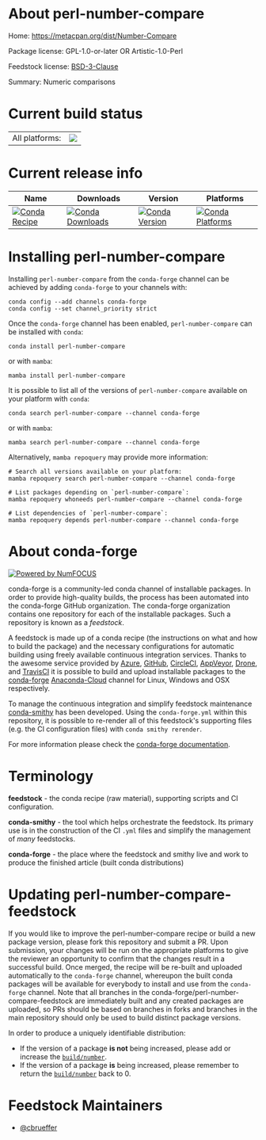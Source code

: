 About perl-number-compare
=========================

Home: https://metacpan.org/dist/Number-Compare

Package license: GPL-1.0-or-later OR Artistic-1.0-Perl

Feedstock license: [BSD-3-Clause](https://github.com/conda-forge/perl-number-compare-feedstock/blob/main/LICENSE.txt)

Summary: Numeric comparisons

Current build status
====================


<table><tr><td>All platforms:</td>
    <td>
      <a href="https://dev.azure.com/conda-forge/feedstock-builds/_build/latest?definitionId=17458&branchName=main">
        <img src="https://dev.azure.com/conda-forge/feedstock-builds/_apis/build/status/perl-number-compare-feedstock?branchName=main">
      </a>
    </td>
  </tr>
</table>

Current release info
====================

| Name | Downloads | Version | Platforms |
| --- | --- | --- | --- |
| [![Conda Recipe](https://img.shields.io/badge/recipe-perl--number--compare-green.svg)](https://anaconda.org/conda-forge/perl-number-compare) | [![Conda Downloads](https://img.shields.io/conda/dn/conda-forge/perl-number-compare.svg)](https://anaconda.org/conda-forge/perl-number-compare) | [![Conda Version](https://img.shields.io/conda/vn/conda-forge/perl-number-compare.svg)](https://anaconda.org/conda-forge/perl-number-compare) | [![Conda Platforms](https://img.shields.io/conda/pn/conda-forge/perl-number-compare.svg)](https://anaconda.org/conda-forge/perl-number-compare) |

Installing perl-number-compare
==============================

Installing `perl-number-compare` from the `conda-forge` channel can be achieved by adding `conda-forge` to your channels with:

```
conda config --add channels conda-forge
conda config --set channel_priority strict
```

Once the `conda-forge` channel has been enabled, `perl-number-compare` can be installed with `conda`:

```
conda install perl-number-compare
```

or with `mamba`:

```
mamba install perl-number-compare
```

It is possible to list all of the versions of `perl-number-compare` available on your platform with `conda`:

```
conda search perl-number-compare --channel conda-forge
```

or with `mamba`:

```
mamba search perl-number-compare --channel conda-forge
```

Alternatively, `mamba repoquery` may provide more information:

```
# Search all versions available on your platform:
mamba repoquery search perl-number-compare --channel conda-forge

# List packages depending on `perl-number-compare`:
mamba repoquery whoneeds perl-number-compare --channel conda-forge

# List dependencies of `perl-number-compare`:
mamba repoquery depends perl-number-compare --channel conda-forge
```


About conda-forge
=================

[![Powered by
NumFOCUS](https://img.shields.io/badge/powered%20by-NumFOCUS-orange.svg?style=flat&colorA=E1523D&colorB=007D8A)](https://numfocus.org)

conda-forge is a community-led conda channel of installable packages.
In order to provide high-quality builds, the process has been automated into the
conda-forge GitHub organization. The conda-forge organization contains one repository
for each of the installable packages. Such a repository is known as a *feedstock*.

A feedstock is made up of a conda recipe (the instructions on what and how to build
the package) and the necessary configurations for automatic building using freely
available continuous integration services. Thanks to the awesome service provided by
[Azure](https://azure.microsoft.com/en-us/services/devops/), [GitHub](https://github.com/),
[CircleCI](https://circleci.com/), [AppVeyor](https://www.appveyor.com/),
[Drone](https://cloud.drone.io/welcome), and [TravisCI](https://travis-ci.com/)
it is possible to build and upload installable packages to the
[conda-forge](https://anaconda.org/conda-forge) [Anaconda-Cloud](https://anaconda.org/)
channel for Linux, Windows and OSX respectively.

To manage the continuous integration and simplify feedstock maintenance
[conda-smithy](https://github.com/conda-forge/conda-smithy) has been developed.
Using the ``conda-forge.yml`` within this repository, it is possible to re-render all of
this feedstock's supporting files (e.g. the CI configuration files) with ``conda smithy rerender``.

For more information please check the [conda-forge documentation](https://conda-forge.org/docs/).

Terminology
===========

**feedstock** - the conda recipe (raw material), supporting scripts and CI configuration.

**conda-smithy** - the tool which helps orchestrate the feedstock.
                   Its primary use is in the construction of the CI ``.yml`` files
                   and simplify the management of *many* feedstocks.

**conda-forge** - the place where the feedstock and smithy live and work to
                  produce the finished article (built conda distributions)


Updating perl-number-compare-feedstock
======================================

If you would like to improve the perl-number-compare recipe or build a new
package version, please fork this repository and submit a PR. Upon submission,
your changes will be run on the appropriate platforms to give the reviewer an
opportunity to confirm that the changes result in a successful build. Once
merged, the recipe will be re-built and uploaded automatically to the
`conda-forge` channel, whereupon the built conda packages will be available for
everybody to install and use from the `conda-forge` channel.
Note that all branches in the conda-forge/perl-number-compare-feedstock are
immediately built and any created packages are uploaded, so PRs should be based
on branches in forks and branches in the main repository should only be used to
build distinct package versions.

In order to produce a uniquely identifiable distribution:
 * If the version of a package **is not** being increased, please add or increase
   the [``build/number``](https://docs.conda.io/projects/conda-build/en/latest/resources/define-metadata.html#build-number-and-string).
 * If the version of a package **is** being increased, please remember to return
   the [``build/number``](https://docs.conda.io/projects/conda-build/en/latest/resources/define-metadata.html#build-number-and-string)
   back to 0.

Feedstock Maintainers
=====================

* [@cbrueffer](https://github.com/cbrueffer/)

